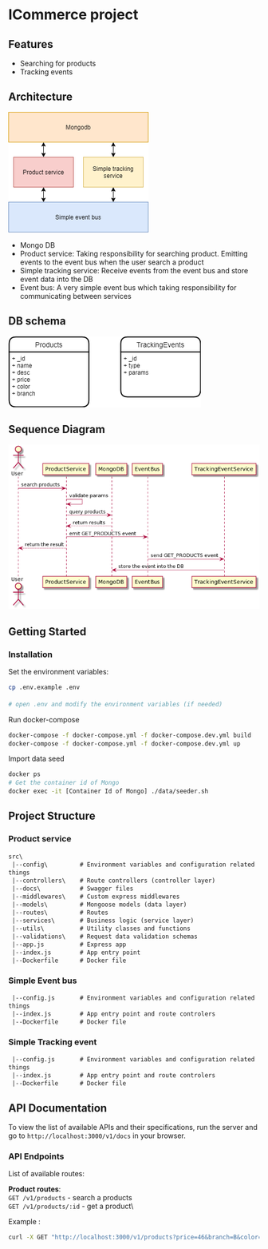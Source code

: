 # ICommerce project
## Features
- Searching for products 
- Tracking events

## Architecture
![Architecture](./Architecture.png)

- Mongo DB
- Product service: Taking responsibility for searching product. Emitting events to the event bus when the user search a product
- Simple tracking service: Receive events from the event bus and store event data into the DB
- Event bus: A very simple event bus which taking responsibility for communicating between services

## DB schema
![DB Schema](./DB_Schema.png)

## Sequence Diagram
![Sequence Diagram](./SeqDiagram.png)

## Getting Started
### Installation

Set the environment variables:

```bash
cp .env.example .env

# open .env and modify the environment variables (if needed)
```

Run docker-compose
```bash
docker-compose -f docker-compose.yml -f docker-compose.dev.yml build
docker-compose -f docker-compose.yml -f docker-compose.dev.yml up
```

Import data seed
```bash
docker ps
# Get the container id of Mongo
docker exec -it [Container Id of Mongo] ./data/seeder.sh
```

## Project Structure
### Product service
```
src\
 |--config\         # Environment variables and configuration related things
 |--controllers\    # Route controllers (controller layer)
 |--docs\           # Swagger files
 |--middlewares\    # Custom express middlewares
 |--models\         # Mongoose models (data layer)
 |--routes\         # Routes
 |--services\       # Business logic (service layer)
 |--utils\          # Utility classes and functions
 |--validations\    # Request data validation schemas
 |--app.js          # Express app
 |--index.js        # App entry point
 |--Dockerfile      # Docker file
 ```

### Simple Event bus
```
 |--config.js       # Environment variables and configuration related things
 |--index.js        # App entry point and route controlers
 |--Dockerfile      # Docker file
```
### Simple Tracking event
```
 |--config.js       # Environment variables and configuration related things
 |--index.js        # App entry point and route controlers
 |--Dockerfile      # Docker file
```
## API Documentation

To view the list of available APIs and their specifications, run the server and go to `http://localhost:3000/v1/docs` in your browser.
### API Endpoints

List of available routes:

**Product routes**:\
`GET /v1/products` - search a products\
`GET /v1/products/:id` - get a product\

Example :
```bash
curl -X GET "http://localhost:3000/v1/products?price=46&branch=B&color=blue&limit=10&page=1" -H "accept: application/json"
```
